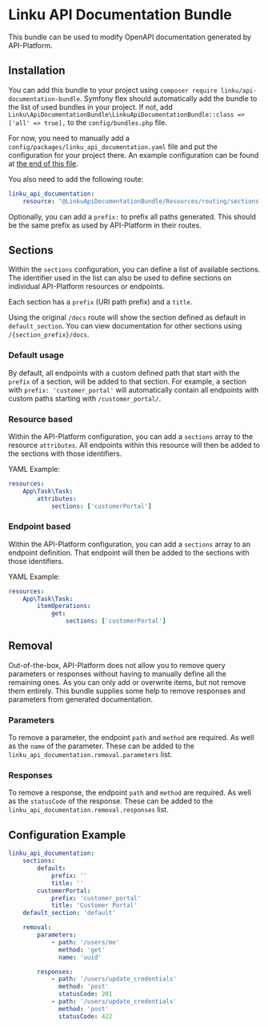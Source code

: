 # Linku API Documentation Bundle
This bundle can be used to modify OpenAPI documentation generated by API-Platform.

## Installation
You can add this bundle to your project using `composer require linku/api-documentation-bundle`.
Symfony flex should automatically add the bundle to the list of used bundles in 
your project. If not, add `Linku\ApiDocumentationBundle\LinkuApiDocumentationBundle::class => ['all' => true],`
to the `config/bundles.php` file.

For now, you need to manually add a `config/packages/linku_api_documentation.yaml`
file and put the configuration for your project there. An example configuration
can be found at [the end of this file](#configuration-example).

You also need to add the following route:
```yaml
linku_api_documentation:
    resource: "@LinkuApiDocumentationBundle/Resources/routing/sections.xml"
```

Optionally, you can add a `prefix:` to prefix all paths generated. This should be the
same prefix as used by API-Platform in their routes.

## Sections
Within the `sections` configuration, you can define a list of available sections.
The identifier used in the list can also be used to define sections on individual
API-Platform resources or endpoints.

Each section has a `prefix` (URI path prefix) and a `title`.

Using the original `/docs` route will show the section defined as default in `default_section`.
You can view documentation for other sections using `/{section_prefix}/docs`.

### Default usage
By default, all endpoints with a custom defined path that start with the `prefix`
of a section, will be added to that section. For example, a section with
`prefix: 'customer_portal'` will automatically contain all endpoints with custom paths
starting with `/customer_portal/`.

### Resource based
Within the API-Platform configuration, you can add a `sections` array to the resource
`attributes`. All endpoints within this resource will then be added to the sections
with those identifiers.

YAML Example:
```yaml
resources:
    App\Task\Task:
        attributes:
            sections: ['customerPortal']
```

### Endpoint based
Within the API-Platform configuration, you can add a `sections` array to an endpoint
definition. That endpoint will then be added to the sections with those identifiers.

YAML Example:
```yaml
resources:
    App\Task\Task:
        itemOperations:
            get:
                sections: ['customerPortal']
```

## Removal
Out-of-the-box, API-Platform does not allow you to remove query parameters or
responses without having to manually define all the remaining ones. As you can only
add or overwrite items, but not remove them entirely. This bundle supplies some help
to remove responses and parameters from generated documentation.

### Parameters
To remove a parameter, the endpoint `path` and `method` are required. As well as the
`name` of the parameter. These can be added to the `linku_api_documentation.removal.parameters`
list.

### Responses
To remove a response, the endpoint `path` and `method` are required. As well as the
`statusCode` of the response. These can be added to the `linku_api_documentation.removal.responses`
list.

## Configuration Example
```yaml
linku_api_documentation:
    sections:
        default:
            prefix: ''
            title: ''
        customerPortal:
            prefix: 'customer_portal'
            title: 'Customer Portal'
    default_section: 'default'

    removal:
        parameters:
            - path: '/users/me'
              method: 'get'
              name: 'uuid'

        responses:
            - path: '/users/update_credentials'
              method: 'post'
              statusCode: 201
            - path: '/users/update_credentials'
              method: 'post'
              statusCode: 422
```
